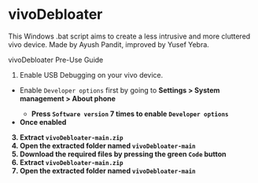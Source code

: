 # vivoDebloater
This Windows .bat script aims to create a less intrusive and more cluttered vivo device.
Made by Ayush Pandit, improved by Yusef Yebra.

vivoDebloater Pre-Use Guide
1. Enable USB Debugging on your vivo device.
  - Enable `Developer options` first by going to <b>Settings > System management > About phone
    - Press `Software version` 7 times to enable `Developer options`
  - Once enabled
  
3. Extract `vivoDebloater-main.zip`
4. Open the extracted folder named `vivoDebloater-main`
5. Download the required files by pressing the <b>green<b> `Code` <b>button
6. Extract `vivoDebloater-main.zip`
7. Open the extracted folder named `vivoDebloater-main`
